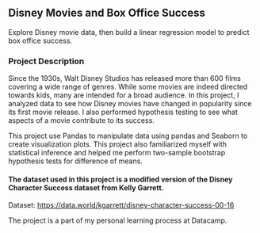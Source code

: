 ## Disney Movies and Box Office Success

Explore Disney movie data, then build a linear regression model to predict box office success.

### Project Description
Since the 1930s, Walt Disney Studios has released more than 600 films covering a wide range of genres. While some movies are indeed directed towards kids, many are intended for a broad audience. In this project, I analyzed data to see how Disney movies have changed in popularity since its first movie release. I also performed hypothesis testing to see what aspects of a movie contribute to its success.

This project use Pandas to manipulate data using pandas and Seaborn to create visualization plots. This project also familiarized myself with statistical inference and helped me perform two-sample bootstrap hypothesis tests for difference of means.

#### The dataset used in this project is a modified version of the Disney Character Success dataset from Kelly Garrett.
Dataset: https://data.world/kgarrett/disney-character-success-00-16

The project is a part of my personal learning process at Datacamp.
